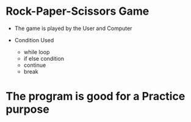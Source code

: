 # Rock-Paper-Scissors Game

* The game is played by the User and Computer

* Condition Used
  * while loop
  * if else condition
  * continue
  * break
 # The program is good for a Practice purpose

